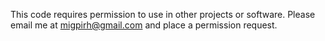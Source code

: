 This code requires permission to use in other projects or software.  Please email me at migpirh@gmail.com and place a permission request.
